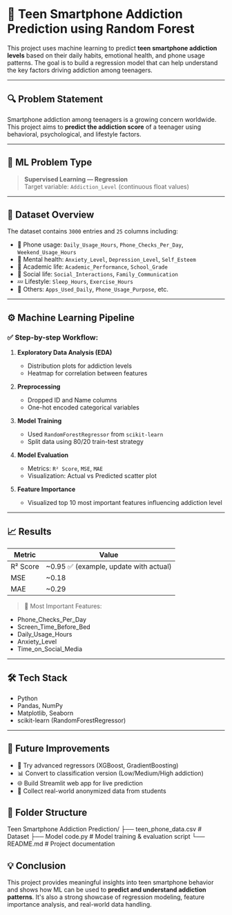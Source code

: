 # 📱 Teen Smartphone Addiction Prediction using Random Forest

This project uses machine learning to predict **teen smartphone addiction levels** based on their daily habits, emotional health, and phone usage patterns. The goal is to build a regression model that can help understand the key factors driving addiction among teenagers.

---

## 🔍 Problem Statement

Smartphone addiction among teenagers is a growing concern worldwide. This project aims to **predict the addiction score** of a teenager using behavioral, psychological, and lifestyle factors.

---

## 🧠 ML Problem Type

> **Supervised Learning — Regression**  
Target variable: `Addiction_Level` (continuous float values)

---

## 📂 Dataset Overview

The dataset contains `3000` entries and `25` columns including:

- 📱 Phone usage: `Daily_Usage_Hours`, `Phone_Checks_Per_Day`, `Weekend_Usage_Hours`
- 🧠 Mental health: `Anxiety_Level`, `Depression_Level`, `Self_Esteem`
- 🏫 Academic life: `Academic_Performance`, `School_Grade`
- 💬 Social life: `Social_Interactions`, `Family_Communication`
- 💤 Lifestyle: `Sleep_Hours`, `Exercise_Hours`
- 🧾 Others: `Apps_Used_Daily`, `Phone_Usage_Purpose`, etc.

---

## ⚙️ Machine Learning Pipeline

### ✅ Step-by-step Workflow:

1. **Exploratory Data Analysis (EDA)**  
   - Distribution plots for addiction levels  
   - Heatmap for correlation between features

2. **Preprocessing**  
   - Dropped ID and Name columns  
   - One-hot encoded categorical variables

3. **Model Training**  
   - Used `RandomForestRegressor` from `scikit-learn`  
   - Split data using 80/20 train-test strategy

4. **Model Evaluation**  
   - Metrics: `R² Score`, `MSE`, `MAE`  
   - Visualization: Actual vs Predicted scatter plot

5. **Feature Importance**  
   - Visualized top 10 most important features influencing addiction level

---

## 📈 Results

| Metric | Value |
|--------|-------|
| R² Score | ~0.95 ✅ (example, update with actual) |
| MSE | ~0.18 |
| MAE | ~0.29 |

> 📌 Most Important Features:
- Phone_Checks_Per_Day
- Screen_Time_Before_Bed
- Daily_Usage_Hours
- Anxiety_Level
- Time_on_Social_Media

---

## 🛠️ Tech Stack

- Python 
- Pandas, NumPy
- Matplotlib, Seaborn
- scikit-learn (RandomForestRegressor)

---

## 🚀 Future Improvements

- 🔁 Try advanced regressors (XGBoost, GradientBoosting)
- 📊 Convert to classification version (Low/Medium/High addiction)
- 🌐 Build Streamlit web app for live prediction
- 📱 Collect real-world anonymized data from students


## 📁 Folder Structure

Teen Smartphone Addiction Prediction/
├── teen_phone_data.csv # Dataset
├── Model code.py # Model training & evaluation script
└── README.md # Project documentation

## 💡 Conclusion

This project provides meaningful insights into teen smartphone behavior and shows how ML can be used to **predict and understand addiction patterns**. It's also a strong showcase of regression modeling, feature importance analysis, and real-world data handling.
